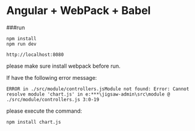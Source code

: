 # Angular + WebPack + Babel

###run
```
npm install
npm run dev

http://localhost:8080
```
please make sure install webpack before run.


If have the following error message:
```
ERROR in ./src/module/controllers.jsModule not found: Error: Cannot resolve module 'chart.js' in e:***\jigsaw-admin\src\module @ ./src/module/controllers.js 3:0-19
```
please execute the command:
```
npm install chart.js
```